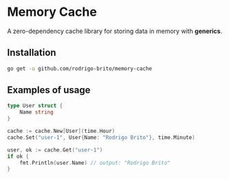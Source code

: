 # Memory Cache

A zero-dependency cache library for storing data in memory with **generics**.

## Installation

```bash
go get -u github.com/rodrigo-brito/memory-cache
```

## Examples of usage

```go
type User struct {
	Name string
}

cache := cache.New[User](time.Hour)
cache.Set("user-1", User{Name: "Rodrigo Brito"}, time.Minute)

user, ok := cache.Get("user-1")
if ok {
    fmt.Println(user.Name) // output: "Rodrigo Brito"
}
```
